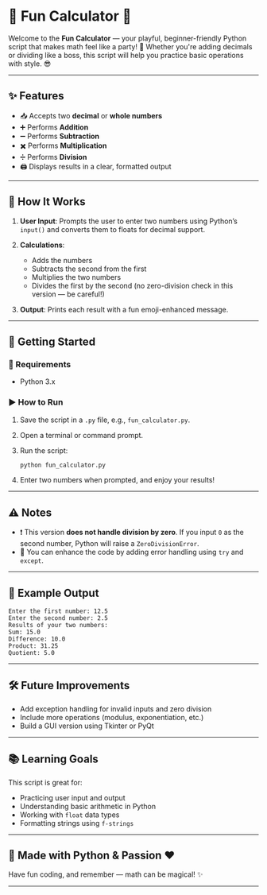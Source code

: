 # 🎉 Fun Calculator 🎉

Welcome to the **Fun Calculator** — your playful, beginner-friendly Python script that makes math feel like a party! 🥳 Whether you're adding decimals or dividing like a boss, this script will help you practice basic operations with style. 😎

---

## ✨ Features

* 📥 Accepts two **decimal** or **whole numbers**
* ➕ Performs **Addition**
* ➖ Performs **Subtraction**
* ✖️ Performs **Multiplication**
* ➗ Performs **Division**
* 🖨️ Displays results in a clear, formatted output

---

## 🧠 How It Works

1. **User Input**:
   Prompts the user to enter two numbers using Python’s `input()` and converts them to floats for decimal support.

2. **Calculations**:

   * Adds the numbers
   * Subtracts the second from the first
   * Multiplies the two numbers
   * Divides the first by the second (no zero-division check in this version — be careful!)

3. **Output**:
   Prints each result with a fun emoji-enhanced message.

---

## 🚀 Getting Started

### 🔧 Requirements

* Python 3.x

### ▶️ How to Run

1. Save the script in a `.py` file, e.g., `fun_calculator.py`.
2. Open a terminal or command prompt.
3. Run the script:

   ```bash
   python fun_calculator.py
   ```
4. Enter two numbers when prompted, and enjoy your results!

---

## ⚠️ Notes

* ❗ This version **does not handle division by zero**. If you input `0` as the second number, Python will raise a `ZeroDivisionError`.
* 🧪 You can enhance the code by adding error handling using `try` and `except`.

---

## 🧊 Example Output

```text
Enter the first number: 12.5
Enter the second number: 2.5
Results of your two numbers:
Sum: 15.0
Difference: 10.0
Product: 31.25
Quotient: 5.0
```

---

## 🛠️ Future Improvements

* Add exception handling for invalid inputs and zero division
* Include more operations (modulus, exponentiation, etc.)
* Build a GUI version using Tkinter or PyQt

---

## 📚 Learning Goals

This script is great for:

* Practicing user input and output
* Understanding basic arithmetic in Python
* Working with `float` data types
* Formatting strings using `f-strings`

---

## 🐍 Made with Python & Passion ❤️

Have fun coding, and remember — math can be magical! ✨

---

